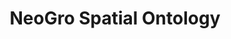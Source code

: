 ---
schema: default
title: NeoGro Spatial Ontology
notes: A vocabulary for describing topological relations between features @en
organization: DataScientia Foundation
resources:
  - name: GEOVOCAB.UAN.owl
    url: >-
      http://git.knowdive.disi.unitn.it:8080/knowledge/LiveKnowledge/SREP/geography/raw/master/GEOVOCAB.UAN.owl
    format: owl
    description: A vocabulary for describing topological relations between features @en
    license: ''
    status: Active
    byteSize: '11.135'
    issued: '2012-02-05'
    language: ''
    modified: '17 December 2020, 01:42 (UTC+01:00)'
    OntologyEngineeringTool: Protégé
    ontologyLanguage: o
    ontologySyntax: ''
    example: ''
    ReferenceLKRepository: ''
    referenceOntology: ''
    referenceDatasets: ''
distribution: geovocab-owl
keyword: Topology
publisher: ''
category:
  - Upper-Level
versionNotes: '2016: Annual review - no changes'
landingPage: 'http://geovocab.org/doc/neogeo/'
accessRigths: Public
creator: 'Juan Martin Salas, Andreas Hart'
hasVersion: Unknown
isVersionOf: Unknown
issued: '2012-02-05'
modified: '17 December 2020, 01:42 (UTC+01:00)'
language: ''
provenance: >-
  "(2014-05-22) Bernard Vatant: Annual review - no change (2013-05-22) Ghislain
  Atemezing: This vocabulary is the outcome of many GeoVoCamp event, with the
  current version beeing updated in Madrid,
  see:http://vocamp.org/wiki/GeoVoCampMadrid2012. Drawback: lack of more
  metadata inside the vocabulary itself. (2015-05-04) Bernard Vatant: Annual
  review OK (2016-06-21) Ghislain Atemezing: Annual review - no changes
  Provenance from: LOV"
page: 'http://geovocab.org/spatial'
wasGeneratedBy: ''
versionInfo: version 2012.02.05
formalityLevel: Teleontology
OntologyEngineeringMethodology: ''
acronym: spatial
CompetencyQuestion: ''
preferredNamespacePrefix: spatial
toDoList: To completely annotate.
namespacesGenerated: ''
namespacesReused: ''
datasetLevel: Knowledge Level(L3-4)
spatialExtent: Unknown
temporalExtent: Unknown
---